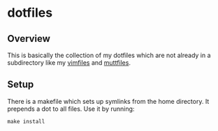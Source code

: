 # dotfiles

## Overview
This is basically the collection of my dotfiles which are not already in a
subdirectory like my [vimfiles](https://github.com/mrtazz/vimfiles) and
[muttfiles](https://github.com/mrtazz/muttfiles).

## Setup
There is a makefile which sets up symlinks from the home directory. It prepends
a dot to all files. Use it by running:
``` shell
make install
```
